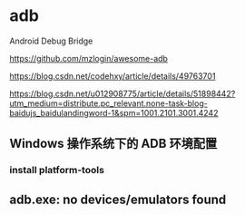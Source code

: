 # adb 

Android Debug Bridge

https://github.com/mzlogin/awesome-adb

https://blog.csdn.net/codehxy/article/details/49763701

https://blog.csdn.net/u012908775/article/details/51898442?utm_medium=distribute.pc_relevant.none-task-blog-baidujs_baidulandingword-1&spm=1001.2101.3001.4242
## Windows 操作系统下的 ADB 环境配置

[](https://sspai.com/post/40471)

### install platform-tools

## adb.exe: no devices/emulators found

[](https://www.drivereasy.com/knowledge/solved-adb-device-not-found-error-on-windows/)